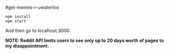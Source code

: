 #get-memes-r-uwaterloo

```
npm install
npm start 
```
And then go to localhost:3000.


<b> NOTE: Reddit API limits users to see only up to 20 days worth of pages to my disappointment. </b>


